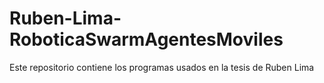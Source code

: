 # Ruben-Lima-RoboticaSwarmAgentesMoviles

Este repositorio contiene los programas usados en la tesis de Ruben Lima 
